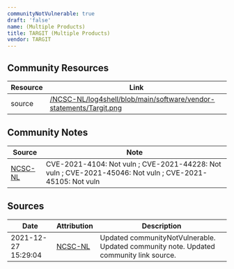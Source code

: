 ```yaml
---
communityNotVulnerable: true
draft: 'false'
name: (Multiple Products)
title: TARGIT (Multiple Products)
vendor: TARGIT
---
```



## Community Resources
| Resource | Link |
| --- | --- |
| source | [/NCSC-NL/log4shell/blob/main/software/vendor-statements/Targit.png](/NCSC-NL/log4shell/blob/main/software/vendor-statements/Targit.png) |

## Community Notes
| Source | Note |
| --- | --- |
| [NCSC-NL](https://github.com/NCSC-NL/log4shell/blob/main/software/README.md) | CVE-2021-4104: Not vuln ; CVE-2021-44228: Not vuln ; CVE-2021-45046: Not vuln ; CVE-2021-45105: Not vuln </ul> |

## Sources
| Date | Attribution | Description |
| --- | --- | --- |
| 2021-12-27 15:29:04 | [NCSC-NL](https://github.com/NCSC-NL/log4shell/blob/main/software/README.md) | Updated communityNotVulnerable. Updated community note. Updated community link source.  |
